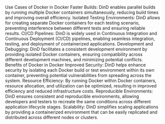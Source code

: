 Use Cases of Docker in Docker
Faster Builds: DinD enables parallel builds by running multiple Docker containers simultaneously, reducing build times and improving overall efficiency.
Isolated Testing Environments: DinD allows for creating separate Docker containers for each testing scenario, preventing interference between different tests and ensuring reliable results.
CI/CD Pipelines: DinD is widely used in Continuous Integration and Continuous Deployment (CI/CD) pipelines, enabling seamless integration, testing, and deployment of containerized applications.
Development and Debugging: DinD facilitates a consistent development environment by providing isolated Docker containers, ensuring compatibility across different development machines, and minimizing potential conflicts.
Benefits of Docker in Docker
Improved Security: DinD helps enhance security by isolating each Docker build or test environment within its own container, preventing potential vulnerabilities from spreading across the system.
Resource Efficiency: By running Docker within Docker containers, resource allocation, and utilization can be optimized, resulting in improved efficiency and reduced infrastructure costs.
Reproducible Environments: DinD ensures consistent and reproducible environments, allowing developers and testers to recreate the same conditions across different application lifecycle stages.
Scalability: DinD simplifies scaling applications by providing a containerized environment that can be easily replicated and distributed across different nodes or clusters.
